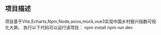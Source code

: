 
## 项目描述
项目基于Vite,Echarts,Npm,Node,axios,mock,vue3实现中国乡村振兴指数可视化大屏。
执行以下代码可以运行该项目：
npm install
npm run dev


